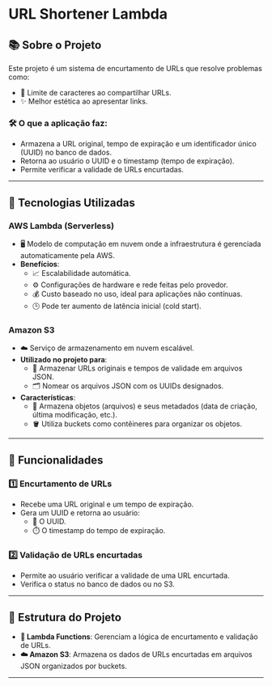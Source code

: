 # URL Shortener Lambda

## 📚 Sobre o Projeto

Este projeto é um sistema de encurtamento de URLs que resolve problemas como:

- 🔗 Limite de caracteres ao compartilhar URLs.
- ✨ Melhor estética ao apresentar links.

### 🛠️ O que a aplicação faz:
- Armazena a URL original, tempo de expiração e um identificador único (UUID) no banco de dados.
- Retorna ao usuário o UUID e o timestamp (tempo de expiração).
- Permite verificar a validade de URLs encurtadas.

---

## 🚀 Tecnologias Utilizadas

### **AWS Lambda (Serverless)**
- 🖥️ Modelo de computação em nuvem onde a infraestrutura é gerenciada automaticamente pela AWS.
- **Benefícios**:
  - 📈 Escalabilidade automática.
  - ⚙️ Configurações de hardware e rede feitas pelo provedor.
  - 💰 Custo baseado no uso, ideal para aplicações não contínuas.
  - 🕒 Pode ter aumento de latência inicial (cold start).

### **Amazon S3**
- ☁️ Serviço de armazenamento em nuvem escalável.
- **Utilizado no projeto para**:
  - 📝 Armazenar URLs originais e tempos de validade em arquivos JSON.
  - 🗂️ Nomear os arquivos JSON com os UUIDs designados.
- **Características**:
  - 📂 Armazena objetos (arquivos) e seus metadados (data de criação, última modificação, etc.).
  - 🪣 Utiliza buckets como contêineres para organizar os objetos.

---

## 🔧 Funcionalidades

### **1️⃣ Encurtamento de URLs**
- Recebe uma URL original e um tempo de expiração.
- Gera um UUID e retorna ao usuário:
  - 🔑 O UUID.
  - ⏱️ O timestamp do tempo de expiração.

### **2️⃣ Validação de URLs encurtadas**
- Permite ao usuário verificar a validade de uma URL encurtada.
- Verifica o status no banco de dados ou no S3.

---

## 📂 Estrutura do Projeto

- **🔄 Lambda Functions**: Gerenciam a lógica de encurtamento e validação de URLs.
- **☁️ Amazon S3**: Armazena os dados de URLs encurtadas em arquivos JSON organizados por buckets.

---
